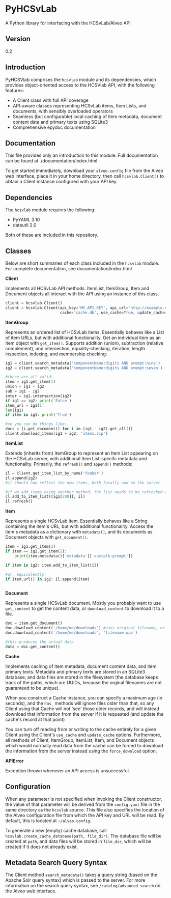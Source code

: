 PyHCSvLab
=========

A Python library for interfacing with the HCSvLab/Alveo API

Version
----

0.2

Introduction
-----------

PyHCSVlab comprises the ``hcsvlab`` module and its dependencies, which provides object-oriented access to the HCSVlab API, with the following features:

- A Client class with full API coverage
- API-aware classes representing HCSvLab items, Item Lists, and documents, with sensibly overloaded operators
- Seamless (but configurable) local caching of item metadata, document content data and primary texts using SQLite3
- Comprehensive epydoc documentation

Documentation
-------------
This file provides only an introduction to this module. Full documentation can be found at ./documentation/index.html

To get started immediately, download your ``alveo.config`` file from the Alveo web interface, place it in your home directory, then call ``hcsvlab.Client()`` to obtain a Client instance configured with your API key.

Dependencies
--------------

The ``hcsvlab`` module requires the following:

- PyYAML 3.10
- dateutil 2.0

Both of these are included in this repository.

Classes
----

Below are short summaries of each class included in the ``hcsvlab`` module. For complete documentation, see documentation/index.html

**Client**

Implements all HCSvLab API methods. ItemList, ItemGroup, Item and Document objects all interact with the API using an instance of this class.

```py
client = hcsvlab.Client()
client = hcsvlab.Client(api_key='MY_API_KEY', api_url='http://example.com', 
                        cache='cache.db', use_cache=True, update_cache=True)
```

**ItemGroup**

Represents an ordered list of HCSvLab items. Essentially behaves like a List of item URLs, but with additional functionality. Get an individual item as an Item object with ``get_item()``. Supports addition (union), subtraction (relative complement), and intersection, equality-checking, iteration, length inspection, indexing, and membership checking:

```py
ig1 = client.search_metadata('componentName:digits AND prompt:nine')
ig2 = client.search_metadata('componentName:digits AND prompt:seven')

#these are all valid:
item = ig1.get_item(1)
union = ig1 + ig2
sub = ig1 - ig2
inter = ig1.intersection(ig2)
if ig1 == ig2: print('False')
item_url = ig1[1]
len(ig1)
if item in ig1: print('True')

#so you can do things like:
docs = [i.get_document() for i in (ig1 - ig2).get_all()]
client.download_items(ig1 + ig2, 'items.zip')
```

**ItemList**

Extends (inherits from) ItemGroup to represent an Item List appearing on the HCSvLab server, with additional Item List-specifc metadata and functionality. Primarily, the ``refresh()`` and ``append()`` methods:

```py
il = client.get_item_list_by_name('foobar')
il.append(ig2)
#il should now reflect the new items, both locally and on the server

#if we add items using another method, the list needs to be refreshed manuallly before it will be updated:
cl.add_to_item_list([ig1[200]], il)
il.refresh() 
```

**Item**

Represents a single HCSvLab item. Essentially behaves like a String containing the item's URL, but with additional functionality. Access the item's metadata as a dictionary with ``metadata()``, and its documents as Document objects with ``get_document()``.

```py
item = ig1.get_item(2)
if item == ig2.get_item(2): 
    print(item.metadata()['metadata']['austalk:prompt'])

if item in ig2: item.add_to_item_list(il)

#or, equivalently:
if item.url() in ig2: il.append(item)



```

**Document**

Represents a single HCSvLab document. Mostly you probably want to use ``get_content`` to get the content data, or ``download_content`` to download it to a file.

```py
doc = item.get_document()
doc.download_content('/home/me/downloads') #uses original filename, or:
doc.download_content('/home/me/downloads', 'filename.wav')

#this produces the actual data
data = doc.get_content()
```

**Cache**

Implements caching of item metadata, document content data, and item primary texts. Metadata and primary texts are stored in an SQLite3 database, and data files are stored in the filesystem (the database keeps track of the paths, which are UUIDs, because the orginal filenames are not guaranteed to be unique). 

When you construct a Cache instance, you can specify a maximum age (in seconds), and the ``has_`` methods will ignore files older than that, so any Client using that Cache will not 'see' those older records, and will instead download that information from the server if it is requested (and update the cache's record at that point)

You can turn off reading from or writing to the cache entirely for a given Client using the Client's ``use_cache`` and ``update_cache`` options. Furthermore, all methods of Client, ItemGroup, ItemList, Item, and Document objects which would normally read data from the cache can be forced to download the information from the server instead using the ``force_download`` option.

**APIError**

Exception thrown whenever an API access is unsuccessful.

Configuration
----
When any parameter is not specified when invoking the Client constructor, the value of that parameter will be derived from the ``config.yaml`` file in the same directory as the ``hcsvlab`` source. This file also specifies the location of the Alveo configuration file from which the API key and URL will be read. By default, this is located at ``~/alveo.config``.

To generate a new (empty) cache database, call ``hcsvlab.create_cache_database(path, file_dir)``. The database file will be created at ``path``, and data files will be stored in ``file_dir``, which will be created if it does not already exist.


Metadata Search Query Syntax
----
The Client method ``search_metadata()`` takes a query string (based on the Apache Solr query syntax) which is passed to the server. For more information on the search query syntax, see ``/catalog/advanced_search`` on the Alveo web interface.
